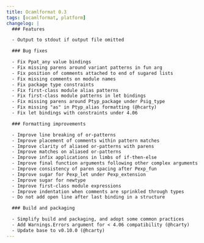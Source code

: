 ```yaml
---
title: Ocamlformat 0.3
tags: [ocamlformat, platform]
changelog: |
  ### Features

  - Output to stdout if output file omitted

  ### Bug fixes

  - Fix Ppat_any value bindings
  - Fix missing parens around variant patterns in fun arg
  - Fix position of comments attached to end of sugared lists
  - Fix missing comments on module names
  - Fix package type constraints
  - Fix first-class module alias patterns
  - Fix first-class module patterns in let bindings
  - Fix missing parens around Ptyp_package under Psig_type
  - Fix missing "as" in Ptyp_alias formatting (@hcarty)
  - Fix let bindings with constraints under 4.06

  ### Formatting improvements

  - Improve line breaking of or-patterns
  - Improve placement of comments within pattern matches
  - Improve clarity of aliased or-patterns with parens
  - Improve matches on aliased or-patterns
  - Improve infix applications in limbs of if-then-else
  - Improve final function arguments following other complex arguments
  - Improve consistency of paren spacing after Pexp_fun
  - Improve sugar for Pexp_let under Pexp_extension
  - Improve sugar for newtype
  - Improve first-class module expressions
  - Improve indentation when comments are sprinkled through types
  - Do not add open line after last binding in a structure

  ### Build and packaging

  - Simplify build and packaging, and adopt some common practices
  - Add Warnings.Errors argument for < 4.06 compatibility (@hcarty)
  - Update base to v0.10.0 (@hcarty)
---
```



